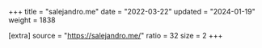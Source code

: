 +++
title = "salejandro.me"
date = "2022-03-22"
updated = "2024-01-19"
weight = 1838

[extra]
source = "https://salejandro.me/"
ratio = 32
size = 2
+++
